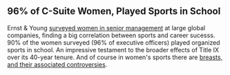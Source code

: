 

## 96% of C-Suite Women, Played Sports in School

Ernst & Young [surveyed women in senior management](http://www.ft.com/cms/s/2/6039120a-e9bd-11e2-bf03-00144feabdc0.html#axzz2ZEOv7vNE "Ernst & Young Studies The Connection Between Female Executives And Sports") at large global companies, finding a big correlation between sports and career sucesss. 90% of the women surveyed (96% of executive officers) played organized sports in school. An impressive testament to the broader effects of Title IX over its 40-year tenure. And of course in women's sports there are [breasts, and their associated controversies](http://espn.go.com/espnw/news-commentary/article/9451835/female-athletes-biggest-opponents-their-own-breasts-espn-magazine "YOU CAN ONLY HOPE TO CONTAIN THEM").
